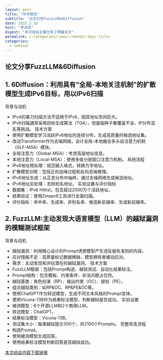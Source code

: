 ```yaml
---
layout: post
title: "学术报告"
subtitle: '论文分享FuzzLLM&6Diffusion'
date: 2025.3.18
host: "李泽信"
digest: "本次组会主要分享了两篇论文"
permalink: /:categories/:year/:month/:day/:title
categories:
  - seminar
---
```

## 论文分享FuzzLLM&6Diffusion

## 1. 6Diffusion：利用具有“全局-本地关注机制”的扩散模型生成IPv6目标，用以IPv6扫描
背景与动机‌ 
- IPv4的暴力扫描方法不适用于IPv6，因其地址空间巨大。 
- IPv6扫描通常采用目标生成算法（TGA），但面临种子集覆盖不全、IP分布混乱等挑战。 
技术方案‌ 
- 使用扩散模型学习活跃IPv6地址的连续分布，生成高质量的候选地址集。 
- 改动Transformer作为去噪网络，设计全局-本地融合多头自注意力机制（GLF-MSA）模块。 
- 全局注意力（Global-MSA）：考虑高层地址信息。 
- 本地注意力（Local-MSA）：使用多级分层窗口注意力机制。 
系统流程‌ 
- IPv6地址预处理：规范输入格式，转换为字地址。 
- 扩散模型训练：包括正向加噪过程和反向去噪推理。 
- IPv6地址生成：从正态分布中抽样，通过去噪网络生成候选地址。 
- IPv6地址后处理：去除别名地址。 
实验设置与评价指标‌ 
- 数据集：IPv6 Hitlist，包含超过2000万个活跃地址。 
- 结果验证：使用Zmapv6工具进行全面扫描。 
- 评价指标：命中率、生成率、非别名率、候选新前缀率、生成新前缀率。

## 2. FuzzLLM:主动发现大语言模型（LLM）的越狱漏洞的模糊测试框架
‌背景与动机‌ 
- 越狱漏洞：利用精心设计的Prompt诱使模型产生违反服务准则的内容。 
- 应对措施不足：高质量标记数据稀缺，模型拥有者被动应对。 
- 需求：主动发现和评估潜在的越狱漏洞。 
技术方案‌ 
- FuzzLLM框架：包括Prompt构造、越狱测试、自动化结果标注。 
- Prompt结构：包含模板、约束条件、非法问题占位符。 
- 越狱基类：角色扮演（RP）、输出约束（OC）、提权（PE）。 
- 组合越狱类别：如RP&OC、RP&PE&OC等。 
- 使用ChatGPT作为转述模型，生成不同文本风格的Prompt变体。 
- 使用Vicuna-13B作为结果标注模型，判断越狱是否成功。 
实验设置‌
- 被测模型：6个开源LLM和2个商用LLM。 
- 转述模型：ChatGPT。 
- 结果标注模型：Vicuna-13B。 
- 测试集大小：每类越狱提示300个，共2100个Prompts。 
完整攻击流程‌ 
- 构造Prompt。
- 使用被测模型生成回答。 
- 使用结果标注模型判断回答是否越狱成功。





[本次组会内容下载链接](https://github.com/Lizhizhiyi/PPT/blob/main/files/20250318.pdf)
